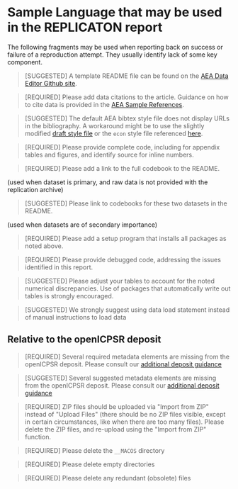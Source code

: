 # Sample Language that may be used in the REPLICATON report

The following fragments may be used when reporting back on success or failure of a reproduction attempt. They usually identify lack of some key component.

> [SUGGESTED] A template README file can be found on the [AEA Data Editor Github site](https://aeadataeditor.github.io/aea-de-guidance/template-README.html).

> [REQUIRED] Please add data citations to the article. Guidance on how to cite data is provided in the [AEA Sample References](https://www.aeaweb.org/journals/policies/sample-references).

> [SUGGESTED] The default AEA bibtex style file does not display URLs in the bibliography. A workaround might be to use the slightly modified [draft style file](https://github.com/AEADataEditor/aea-de-guidance/blob/master/citations/aea-mod.bst) or the `econ` style file referenced [here](https://www.aeaweb.org/journals/policies/random-author-order). 

> [REQUIRED] Please provide complete code, including for appendix tables and figures, and identify source for inline numbers.

> [REQUIRED] Please add a link to the full codebook to the README.

(used when dataset is primary, and raw data is not provided with the replication archive)

> [SUGGESTED] Please link to codebooks for these two datasets in the README.

(used when datasets are of secondary importance)

> [REQUIRED] Please add a setup program that installs all packages as noted above. 

> [REQUIRED] Please provide debugged code, addressing the issues identified in this report.


> [SUGGESTED] Please adjust your tables to account for the noted numerical discrepancies. Use of packages that automatically write out tables is strongly encouraged.

> [SUGGESTED] We strongly suggest using  data load statement instead of manual instructions to load data

## Relative to the openICPSR deposit

> [REQUIRED] Several required metadata elements are missing from the openICPSR deposit. Please consult our [additional deposit guidance](https://aeadataeditor.github.io/aea-de-guidance/data-deposit-aea-guidance.html)

> [SUGGESTED] Several suggested metadata elements are missing from the openICPSR deposit. Please consult our [additional deposit guidance](https://aeadataeditor.github.io/aea-de-guidance/data-deposit-aea-guidance.html)

> [REQUIRED]  ZIP files should be uploaded via "Import from ZIP" instead of "Upload Files" (there should be no ZIP files visible, except in certain circumstances, like when there are too many files). Please delete the ZIP files, and re-upload using the "Import from ZIP" function.

> [REQUIRED]  Please delete the `__MACOS` directory
    
> [REQUIRED]   Please delete empty directories
    
> [REQUIRED]   Please delete any redundant (obsolete) files
